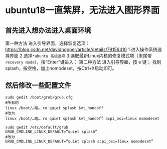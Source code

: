 # ubuntu18一直紫屏，无法进入图形界面
## 首先进入想办法进入桌面环境
第一种方法
进入引导界面，选择恢复选项：https://blog.csdn.net/davidhopper/article/details/79156410
1.进入操作系统选择界面
2.选择`*ubuntu 高级选项`
3.选取最新Linux内核的修复模式项（末尾带`recovery mode`），按“Enter”键进入： 
第二种方法
进入引导界面，按 e 键；
找到 splash，按空格，加上nomodeset，按Ctrl+X启动即可。
## 然后修改一些配置文件
```
sudo gedit /boot/grub/grub.cfg
#所有的
linux /boot/…略… ro quiet splash $vt_handoff
#改为
linux /boot/…略… ro quiet splash $vt_handoff acpi_osi=linux nomodeset
```
```
sudo gedit /etc/default/grub
GRUB_CMDLINE_LINUX_DEFAULT=“quiet splash”
#改为
GRUB_CMDLINE_LINUX_DEFAULT=“quiet splash acpi_osi=linux nomodeset”
```